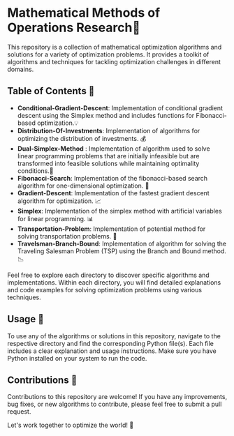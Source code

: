 # Mathematical Methods of Operations Research🧠

This repository is a collection of mathematical optimization algorithms and solutions for a variety of optimization problems. It provides a toolkit of algorithms and techniques for tackling optimization challenges in different domains.

## Table of Contents 📑
- **Conditional-Gradient-Descent**: Implementation of conditional gradient descent using the Simplex method and includes functions for Fibonacci-based optimization.💡
- **Distribution-Of-Investments**: Implementation of algorithms for optimizing the distribution of investments. 💰
- **Dual-Simplex-Method** : Implementation of algorithm used to solve linear programming problems that are initially infeasible but are transformed into feasible solutions while maintaining optimality conditions.🧮
- **Fibonacci-Search**: Implementation of the fibonacci-based search algorithm for one-dimensional optimization. 🌟
- **Gradient-Descent**: Implementation of the fastest gradient descent algorithm for optimization. 📈
- **Simplex**: Implementation of the simplex method with artificial variables for linear programming. 📊
- **Transportation-Problem**: Implementation of potential method for solving transportation problems. 🚚
- **Travelsman-Branch-Bound**: Implementation of algorithm for solving the Traveling Salesman Problem (TSP) using the Branch and Bound method. 📉


Feel free to explore each directory to discover specific algorithms and implementations. Within each directory, you will find detailed explanations and code examples for solving optimization problems using various techniques.
## Usage 🚀

To use any of the algorithms or solutions in this repository, navigate to the respective directory and find the corresponding Python file(s). Each file includes a clear explanation and usage instructions. Make sure you have Python installed on your system to run the code.

## Contributions 🤙

Contributions to this repository are welcome! If you have any improvements, bug fixes, or new algorithms to contribute, please feel free to submit a pull request.

Let's work together to optimize the world! 🤝